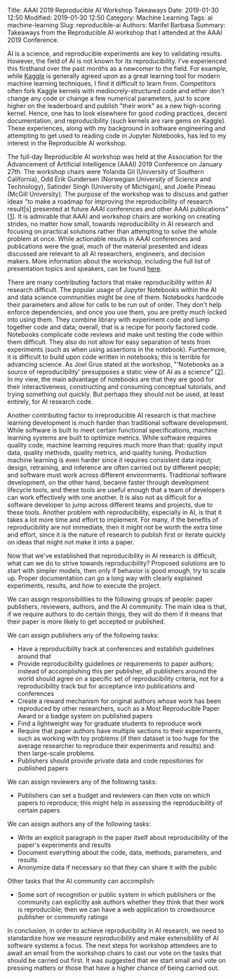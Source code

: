 Title: AAAI 2019 Reproducible AI Workshop Takeaways
Date: 2019-01-30 12:50
Modified: 2019-01-30 12:50
Category: Machine Learning
Tags: ai machine-learning
Slug: reproducible-ai
Authors: Marifel Barbasa
Summary: Takeaways from the Reproducible AI workshop that I attended at the AAAI 2019 Conference.

AI is a science, and reproducible experiments are key to validating results. However, the field of AI is not known for its reproducibility. I've experienced this firsthand over the past months as a newcomer to the field. For example, while [Kaggle](https://www.kaggle.com/) is generally agreed upon as a great learning tool for modern machine learning techniques, I find it difficult to learn from. Competitors often fork Kaggle kernels with mediocrely-structured code and either don't change any code or change a few numerical parameters, just to score higher on the leaderboard and publish "their work" as a new high-scoring kernel. Hence, one has to look elsewhere for good coding practices, decent documentation, and reproducibility (such kernels are rare gems on Kaggle). These experiences, along with my background in software engineering and attempting to get used to reading code in Jupyter Notebooks, has led to my interest in the Reproducible AI workshop.

The full-day Reproducible AI workshop was held at the Association for the Advancement of Artificial Intelligence (AAAI) 2019 Conference on January 27th. The workshop chairs were Yolanda Gil (University of Southern California), Odd Erik Gundersen (Norwegian University of Science and Technology), Satinder Singh (University of Michigan), and Joelle Pineau (McGill University). The purpose of the workshop was to discuss and gather ideas "to make a roadmap for improving the reproducibility of research result[s] presented at future AAAI conferences and other AAAI publications" [[1](https://www.idi.ntnu.no/~odderik/RAI-2019/)]. It is admirable that AAAI and workshop chairs are working on creating strides, no matter how small, towards reproducibility in AI research and focusing on practical solutions rather than attempting to solve the whole problem at once. While actionable results in AAAI conferences and publications were the goal, much of the material presented and ideas discussed are relevant to all AI researchers, engineers, and decision makers. More information about the workshop, including the full list of presentation topics and speakers, can be found [here](https://www.idi.ntnu.no/~odderik/RAI-2019/).

There are many contributing factors that make reproducibility within AI research difficult. The popular usage of Jupyter Notebooks within the AI and data science communities might be one of them. Notebooks hardcode their parameters and allow for cells to be run out of order. They don't help enforce dependencies, and once you use them, you are pretty much locked into using them. They combine library with experiment code and lump together code and data; overall, that is a recipe for poorly factored code. Notebooks complicate code reviews and make unit testing the code within them difficult. They also do not allow for easy separation of tests from experiments (such as when using assertions in the notebook). Furthermore, it is difficult to build upon code written in notebooks; this is terrible for advancing science. As Joel Grus stated at the workshop, "'Notebooks as a source of reproducibility' presupposes a static view of AI as a science" [[2](https://www.idi.ntnu.no/~odderik/RAI-2019/presentations/if_not_notebooks.pdf)]. In my view, the main advantage of notebooks are that they are good for their interactiveness, constructing and consuming conceptual tutorials, and trying something out quickly. But perhaps they should not be used, at least entirely, for AI research code.

Another contributing factor to irreproducible AI research is that machine learning development is much harder than traditional software development. While software is built to meet certain functional specifications, machine learning systems are built to optimize metrics. While software requires quality code, machine learning requires much more than that: quality input data, quality methods, quality metrics, and quality tuning. Production machine learning is even harder since it requires consistent data input; design, retraining, and inference are often carried out by different people; and software must work across different environments. Traditional software development, on the other hand, became faster through development lifecycle tools, and these tools are useful enough that a team of developers can work effectively with one another. It is also not as difficult for a software developer to jump across different teams and projects, due to these tools. Another problem with reproducibility, especially in AI, is that it takes a lot more time and effort to implement. For many, if the benefits of reproducibility are not immediate, then it might not be worth the extra time and effort, since it is the nature of research to publish first or iterate quickly on ideas that might not make it into a paper.

Now that we've established that reproducibility in AI research is difficult, what can we do to strive towards reproducibility? Proposed solutions are to start with simpler models, then only if behavior is good enough, try to scale up. Proper documentation can go a long way with clearly explained experiments, results, and how to execute the project.

We can assign responsibilities to the following groups of people: paper publishers, reviewers, authors, and the AI community. The main idea is that, if we require authors to do certain things, they will do them if it means that their paper is more likely to get accepted or published.

We can assign publishers any of the following tasks:

- Have a reproducibility track at conferences and establish guidelines around that
- Provide reproducibility guidelines or requirements to paper authors; instead of accomplishing this per publisher, all publishers around the world should agree on a specific set of reproducibility criteria, not for a reproducibility track but for acceptance into publications and conferences
- Create a reward mechanism for original authors whose work has been reproduced by other researchers, such as a Most Reproducible Paper Award or a badge system on published papers
- Find a lightweight way for graduate students to reproduce work
- Require that paper authors have multiple sections to their experiments, such as working with toy problems (if their dataset is too huge for the average researcher to reproduce their experiments and results) and then large-scale problems
- Publishers should provide private data and code repositories for published papers

We can assign reviewers any of the following tasks:

- Publishers can set a budget and reviewers can then vote on which papers to reproduce; this might help in assessing the reproducibility of certain papers

We can assign authors any of the following tasks:

- Write an explicit paragraph in the paper itself about reproducibility of the paper's experiments and results
- Document everything about the code, data, methods, parameters, and results
- Anonymize data if necessary so that they can share it with the public

Other tasks that the AI community can accomplish:

- Some sort of recognition or public system in which publishers or the community can explicitly ask authors whether they think that their work is reproducible; then we can have a web application to crowdsource publisher or community ratings

In conclusion, in order to achieve reproducibility in AI research, we need to standardize how we measure reproducibility and make extensiblility of AI software systems a focus. The next steps for workshop attendees are to await an email from the workshop chairs to cast our vote on the tasks that should be carried out first. It was suggested that we start small and vote on pressing matters or those that have a higher chance of being carried out.

